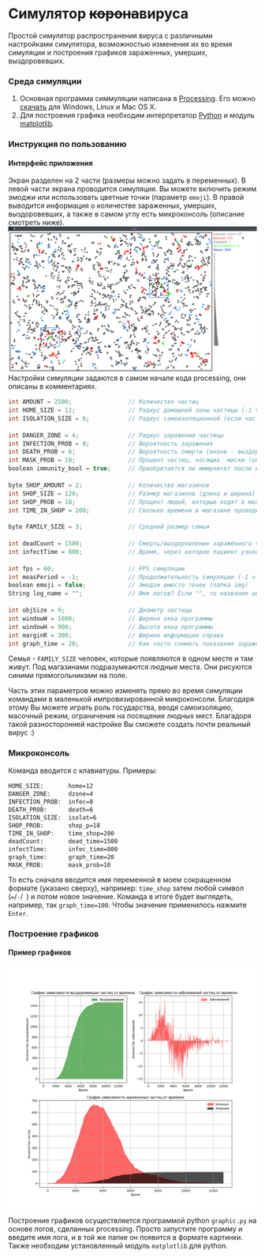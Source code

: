# Симулятор ~~корона~~вируса
Простой симулятор распространения вируса с различными настройками симулятора, возможностью изменения их во время симуляции и построения графиков зараженных, умерших, выздоровевших.
### Среда симуляции
1) Основная программа симмуляции написана в [Processing](https://processing.org "Официальный сайт"). Его можно [скачать](https://processing.org/download "Скачать с официального сайта") для Windows, Linux и Mac OS X. 
2) Для построения графика необходим интерпретатор [Python](https://www.python.org "Официальный сайт") и модуль [matplotlib](https://pypi.org/project/matplotlib "Установить").
### Инструкция по пользованию
#### Интерфейс приложения
Экран разделен на 2 части (размеры можно задать в переменных). В левой части экрана проводится симуляция. Вы можете включить режим эмоджи или использовать цветные точки (параметр `emoji`). В правой выводится информация о количестве зараженных, умерших, выздоровевших, а также в самом углу есть микроконсоль (описание смотреть ниже).
![Интерфейс](examples/interface.png)
Настройки симуляции задаются в самом начале кода processing, они описаны в комментариях.
``` c
int AMOUNT = 2500;                // Количество частиц
int HOME_SIZE = 12;               // Радиус домашней зоны частицы (-1 чтобы отключить)
int ISOLATION_SIZE = 6;           // Радиус самоизоляционной (если частица знает, что она больна) зоны частицы (-1 чтобы отключить)

int DANGER_ZONE = 4;              // Радиус заражения частицы
int INFECTION_PROB = 8;           // Вероятность заражения
int DEATH_PROB = 6;               // Вероятность смерти (иначе - выздоровление)
int MASK_PROB = 10;               // Процент частиц, носящих  маски (они заражаются, но носят маски и не заражают других)
boolean immunity_bool = true;     // Приобретается ли иммунитет после выздоровления?

byte SHOP_AMOUNT = 2;             // Количество магазинов
int SHOP_SIZE = 120;              // Размер магазинов (длина и ширина)
int SHOP_PROB = 18;               // Процент людей, которые ходят в магазины
int TIME_IN_SHOP = 200;           // Сколько времени в магазине проводит частица

byte FAMILY_SIZE = 3;             // Средний размер семьи

int deadCount = 1500;             // Смерть/выздоровление заражённого через (-1 чтобы отключить) 
int infectTime = 800;             // Время, через которое пациент узнает, что он болен 

int fps = 60;                     // FPS симуляции
int measPeriod = -1;              // Продолжительность симуляции (-1 чтобы отключить)
boolean emoji = false;            // Эмодзи вместо точек (папка img)
String log_name = "";             // Имя логов? Если "", то название автоматическое

int objSize = 9;                  // Диаметр частицы
int windowW = 1600;               // Ширина окна программы
int windowH = 900;                // Высота окна программы
int marginR = 300;                // Ширина информации справа
int graph_time = 20;              // Как часто снимать показания зараженных
```
Семья - `FAMILY_SIZE` человек, которые появляются в одном месте и там живут.
Под магазинами подразумеаются людные места. Они рисуются синими прямогольниками на поле.

Часть этих параметров можно изменять прямо во время симуляции командами в маленькой импровизированной микроконсоли. Благодаря этому Вы можете играть роль государства, вводя самоизоляцию, масочный режим, ограничения на посещение людных мест. Благадоря такой разносторонней настройке Вы сможете создать почти реальный вирус :)

### Микроконсоль
Команда вводится с клавиатуры. Примеры: 
```
HOME_SIZE:       home=12
DANGER_ZONE:     dzone=4
INFECTION_PROB:  infec=8
DEATH_PROB:      death=6
ISOLATION_SIZE:  isolat=6
SHOP_PROB:       shop_p=18
TIME_IN_SHOP:    time_shop=200
deadCount:       dead_time=1500
infectTime:      infec_time=800
graph_time:      graph_time=20
MASK_PROB:       mask_prob=10
```
То есть сначала вводится имя переменной в моем сокращенном формате (указано сверху), например: `time_shop` затем любой символ (`=`/`-`/` `) и потом новое значение. Команда в итоге будет выглядеть, например, так `graph_time=100`. Чтобы значение применилось нажмите `Enter`.
### Построение графиков
#### Пример графиков
![Пример лога](examples/log_example.png)
Построение графиков осуществляется программой python `graphic.py` на основе логов, сделанных processing. Просто запустите программу  и введите имя лога, и в той же папке он появится в формате картинки. Также необходим установленный модуль `matplotlib` для python. 
